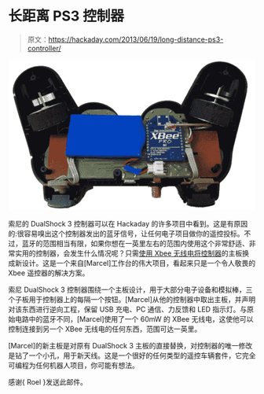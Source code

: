# 长距离 PS3 控制器

> 原文：<https://hackaday.com/2013/06/19/long-distance-ps3-controller/>

![back](img/d57de6fff3dabbdb31707b6d59631b0c.png)

索尼的 DualShock 3 控制器可以在 Hackaday 的许多项目中看到。这是有原因的:很容易嗅出这个控制器发出的蓝牙信号，让任何电子项目做你的遥控投标。不过，蓝牙的范围相当有限，如果你想在一英里左右的范围内使用这个非常舒适、非常实用的控制器，会发生什么情况呢？只需[使用 Xbee 无线电将控制器](http://proofofprinciple.nl/index.php/ps3-rc)的主板换成新设计。这是一个来自[Marcel]工作台的伟大项目，看起来只是一个令人敬畏的 Xbee 遥控器的解决方案。

索尼 DualShock 3 控制器围绕一个主板设计，用于大部分电子设备和模拟棒，三个子板用于控制器上的每隔一个按钮。[Marcel]从他的控制器中取出主板，并声明对该东西进行逆向工程，保留 USB 充电、PC 通信、力反馈和 LED 指示灯。与原始电路中的蓝牙不同，[Marcel]使用了一个 60mW 的 XBee 无线电，这使他可以控制连接到另一个 XBee 无线电的任何东西，范围可达一英里。

[Marcel]的新主板是对原有 DualShock 3 主板的直接替换，对控制器的唯一修改是钻了一个小孔，用于新天线。这是一个很好的任何类型的遥控车辆套件，它完全可编程为任何机器人项目，你可能有想法。

感谢{ Roel }发送此邮件。